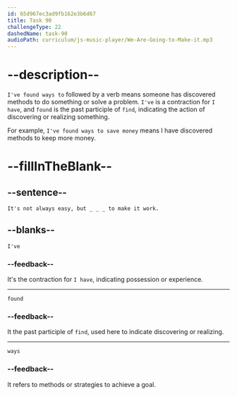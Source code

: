 ```yaml
---
id: 65d967ec3ad9fb162e3b6d67
title: Task 90
challengeType: 22
dashedName: task-90
audioPath: curriculum/js-music-player/We-Are-Going-to-Make-it.mp3
---
```


<!--
AUDIO REFERENCE:
Sophie: It's not always easy, but I've found ways to make it work.
-->

# --description--

`I've found ways to` followed by a verb means someone has discovered methods to do something or solve a problem. `I've` is a contraction for `I have`, and `found` is the past participle of `find`, indicating the action of discovering or realizing something.

For example, `I've found ways to save money` means I have discovered methods to keep more money.

# --fillInTheBlank--

## --sentence--

`It's not always easy, but _ _ _ to make it work.`

## --blanks--

`I've`

### --feedback--

It's the contraction for `I have`, indicating possession or experience.

---

`found`

### --feedback--

It the past participle of `find`, used here to indicate discovering or realizing.

---

`ways`

### --feedback--

It refers to methods or strategies to achieve a goal.
